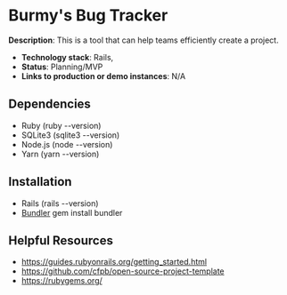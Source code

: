 # Burmy's Bug Tracker

**Description**: This is a tool that can help teams efficiently create a project.
  - **Technology stack**: Rails, 
  - **Status**:  Planning/MVP
  - **Links to production or demo instances**: N/A

## Dependencies
- Ruby (ruby --version)
- SQLite3 (sqlite3 --version)
- Node.js (node --version)
- Yarn (yarn --version)

## Installation
- Rails (rails --version)
- [Bundler](https://bundler.io/) gem install bundler

## Helpful Resources
- https://guides.rubyonrails.org/getting_started.html
- https://github.com/cfpb/open-source-project-template
- https://rubygems.org/